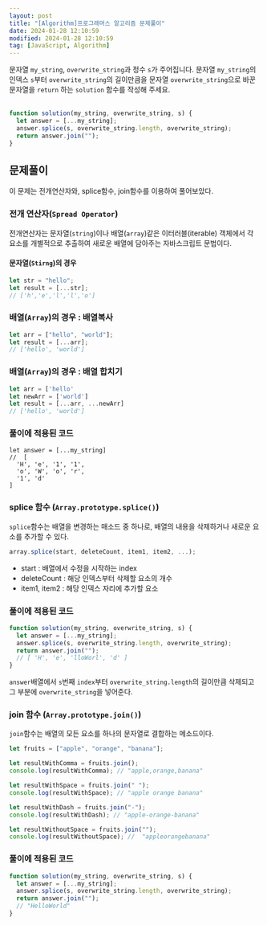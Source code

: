 ```yaml
---
layout: post
title: "[Algorithm]프로그래머스 알고리즘 문제풀이"
date: 2024-01-28 12:10:59
modified: 2024-01-28 12:10:59
tag: [JavaScript, Algorithm]
---
```


문자열 `my_string`, `overwrite_string`과 정수 `s`가 주어집니다. 문자열 `my_string`의 인덱스 `s`부터 `overwrite_string`의 길이만큼을 문자열 `overwrite_string`으로 바꾼 문자열을 `return` 하는 `solution` 함수를 작성해 주세요.
<br>
<br>

```javascript
function solution(my_string, overwrite_string, s) {
  let answer = [...my_string];
  answer.splice(s, overwrite_string.length, overwrite_string);
  return answer.join("");
}
```

## 문제풀이

이 문제는 전개연산자와, splice함수, join함수를 이용하여 풀어보았다.

### 전개 연산자(`Spread Operator`)

전개연산자는 문자열(`string`)이나 배열(`array`)같은 이터러블(iterable) 객체에서 각 요소를 개별적으로 추출하여 새로운 배열에 담아주는 자바스크립트 문법이다.

#### 문자열(`Stirng`)의 경우

```javascript
let str = "hello";
let result = [...str];
// ['h','e','l','l','o']
```

### 배열(`Array`)의 경우 : 배열복사

```javascript
let arr = ["hello", "world"];
let result = [...arr];
// ['hello', 'world']
```

### 배열(`Array`)의 경우 : 배열 합치기

```javascript
let arr = ['hello'
let newArr = ['world']
let result = [...arr, ...newArr]
// ['hello', 'world']
```

### 풀이에 적용된 코드

```javasciprt
let answer = [...my_string]
//  [
  'H', 'e', '1', '1',
  'o', 'W', 'o', 'r',
  '1', 'd'
]
```

### splice 함수 (`Array.prototype.splice()`)

`splice`함수는 배열을 변경하는 매소드 중 하나로, 배열의 내용을 삭제하거나 새로운 요소를 추가할 수 있다.

```javascript
array.splice(start, deleteCount, item1, item2, ...);
```

- start : 배열에서 수정을 시작하는 index
- deleteCount : 해당 인덱스부터 삭제할 요소의 개수
- item1, item2 : 해당 인덱스 자리에 추가할 요소

### 풀이에 적용된 코드

```javascript
function solution(my_string, overwrite_string, s) {
  let answer = [...my_string];
  answer.splice(s, overwrite_string.length, overwrite_string);
  return answer.join("");
  // [ 'H', 'e', 'lloWorl', 'd' ]
}
```

`answer`배열에서 `s`번째 `index`부터 `overwrite_string.length`의 길이만큼 삭제되고
그 부분에 `overwrite_string`을 넣어준다.

### join 함수 (`Array.prototype.join()`)

`join`함수는 배열의 모든 요소를 하나의 문자열로 결합하는 메소드이다.

```javascript
let fruits = ["apple", "orange", "banana"];

let resultWithComma = fruits.join();
console.log(resultWithComma); // "apple,orange,banana"

let resultWithSpace = fruits.join(" ");
console.log(resultWithSpace); // "apple orange banana"

let resultWithDash = fruits.join("-");
console.log(resultWithDash); // "apple-orange-banana"

let resultWithoutSpace = fruits.join("");
console.log(resultWithoutSpace); //  "appleorangebanana"
```

### 풀이에 적용된 코드

```javascript
function solution(my_string, overwrite_string, s) {
  let answer = [...my_string];
  answer.splice(s, overwrite_string.length, overwrite_string);
  return answer.join("");
  // "HelloWorld"
}
```
